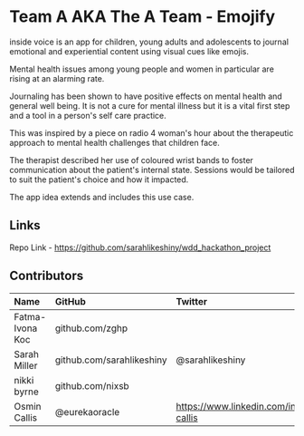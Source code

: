 # Team A AKA The A Team - Emojify

inside voice is an app for children, young adults and adolescents to journal emotional and experiential content using visual cues like emojis.

Mental health issues among young people and women in particular are rising at an alarming rate.

Journaling has been shown to have positive effects on mental health and general well being. It is not a cure for mental illness but it is a vital first step and a tool in a person's self care practice.

This was inspired by a piece on radio 4 woman's hour about the therapeutic approach to mental health challenges that children face.

The therapist described her use of coloured wrist bands to foster communication about the patient's internal state. Sessions would be tailored to suit the patient's choice and how it impacted.

The app idea extends and includes this use case.

## Links

Repo Link - https://github.com/sarahlikeshiny/wdd_hackathon_project


## Contributors
| Name | GitHub | Twitter | LinkedIn | Other |
| :--- | :--- | :--- | :--- | :--- |
| Fatma-Ivona Koc | github.com/zghp 
| Sarah Miller | github.com/sarahlikeshiny | @sarahlikeshiny| https://www.linkedin.com/in/sarah-miller-3023249/ |
| nikki byrne | github.com/nixsb |
| Osmin Callis | @eurekaoracle | https://www.linkedin.com/in/osmin-callis
